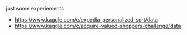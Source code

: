 just some experiements

- https://www.kaggle.com/c/expedia-personalized-sort/data
- https://www.kaggle.com/c/acquire-valued-shoppers-challenge/data
